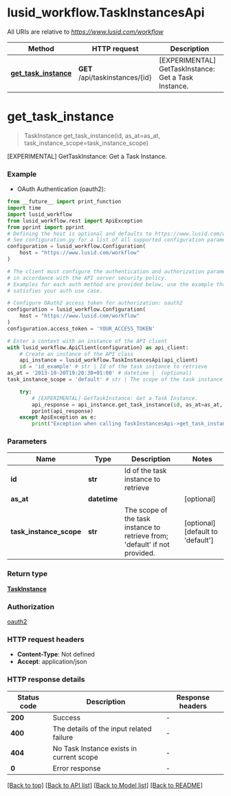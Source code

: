 # lusid_workflow.TaskInstancesApi

All URIs are relative to *https://www.lusid.com/workflow*

Method | HTTP request | Description
------------- | ------------- | -------------
[**get_task_instance**](TaskInstancesApi.md#get_task_instance) | **GET** /api/taskinstances/{id} | [EXPERIMENTAL] GetTaskInstance: Get a Task Instance.


# **get_task_instance**
> TaskInstance get_task_instance(id, as_at=as_at, task_instance_scope=task_instance_scope)

[EXPERIMENTAL] GetTaskInstance: Get a Task Instance.

### Example

* OAuth Authentication (oauth2):
```python
from __future__ import print_function
import time
import lusid_workflow
from lusid_workflow.rest import ApiException
from pprint import pprint
# Defining the host is optional and defaults to https://www.lusid.com/workflow
# See configuration.py for a list of all supported configuration parameters.
configuration = lusid_workflow.Configuration(
    host = "https://www.lusid.com/workflow"
)

# The client must configure the authentication and authorization parameters
# in accordance with the API server security policy.
# Examples for each auth method are provided below, use the example that
# satisfies your auth use case.

# Configure OAuth2 access token for authorization: oauth2
configuration = lusid_workflow.Configuration(
    host = "https://www.lusid.com/workflow"
)
configuration.access_token = 'YOUR_ACCESS_TOKEN'

# Enter a context with an instance of the API client
with lusid_workflow.ApiClient(configuration) as api_client:
    # Create an instance of the API class
    api_instance = lusid_workflow.TaskInstancesApi(api_client)
    id = 'id_example' # str | Id of the task instance to retrieve
as_at = '2013-10-20T19:20:30+01:00' # datetime |  (optional)
task_instance_scope = 'default' # str | The scope of the task instance to retrieve from; 'default' if not provided. (optional) (default to 'default')

    try:
        # [EXPERIMENTAL] GetTaskInstance: Get a Task Instance.
        api_response = api_instance.get_task_instance(id, as_at=as_at, task_instance_scope=task_instance_scope)
        pprint(api_response)
    except ApiException as e:
        print("Exception when calling TaskInstancesApi->get_task_instance: %s\n" % e)
```

### Parameters

Name | Type | Description  | Notes
------------- | ------------- | ------------- | -------------
 **id** | **str**| Id of the task instance to retrieve | 
 **as_at** | **datetime**|  | [optional] 
 **task_instance_scope** | **str**| The scope of the task instance to retrieve from; &#39;default&#39; if not provided. | [optional] [default to &#39;default&#39;]

### Return type

[**TaskInstance**](TaskInstance.md)

### Authorization

[oauth2](../README.md#oauth2)

### HTTP request headers

 - **Content-Type**: Not defined
 - **Accept**: application/json

### HTTP response details
| Status code | Description | Response headers |
|-------------|-------------|------------------|
**200** | Success |  -  |
**400** | The details of the input related failure |  -  |
**404** | No Task Instance exists in current scope |  -  |
**0** | Error response |  -  |

[[Back to top]](#) [[Back to API list]](../README.md#documentation-for-api-endpoints) [[Back to Model list]](../README.md#documentation-for-models) [[Back to README]](../README.md)

